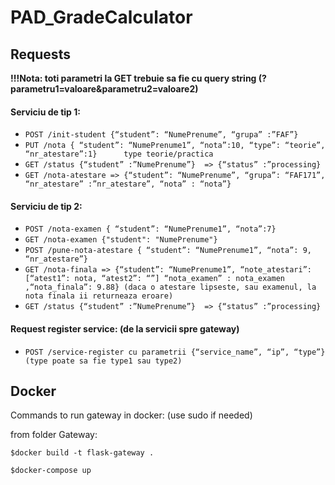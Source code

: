# PAD_GradeCalculator

## Requests
**!!!Nota: toti parametri la GET trebuie sa fie cu query string (?parametru1=valoare&parametru2=valoare2)**


#### Serviciu de tip 1:
- `POST /init-student {“student”: “NumePrenume”, “grupa” :”FAF”}`
- `PUT /nota { “student”: “NumePrenume1”, “nota”:10, “type”: “teorie”, “nr_atestare”:1}      type teorie/practica`
- `GET /status {“student” :”NumePrenume”}  => {“status” :”processing}`
- `GET /nota-atestare => {“student”: “NumePrenume”, “grupa”: “FAF171”, “nr_atestare” :”nr_atestare”, “nota” : “nota”}`

#### Serviciu de tip 2:
- `POST /nota-examen { “student”: “NumePrenume1”, “nota”:7}`
- `GET /nota-examen {"student": "NumePrenume"}`
- `POST /pune-nota-atestare { “student”: “NumePrenume1”, “nota”: 9, “nr_atestare”}`
- `GET /nota-finala => {“student”: “NumePrenume1”, “note_atestari”: [“atest1”: nota, “atest2”: “”] “nota_examen” : nota_examen ,“nota_finala”: 9.88} (daca o atestare lipseste, sau examenul, la nota finala ii returneaza eroare)`
- `GET /status {“student” :”NumePrenume”}  => {“status” :”processing}`

#### Request register service: (de la servicii spre gateway)
- `POST /service-register cu parametrii {“service_name”, “ip”, “type”} (type poate sa fie type1 sau type2)`


## Docker
Commands to run gateway in docker:
(use sudo if needed)

from folder Gateway:

`$docker build -t flask-gateway .`

`$docker-compose up`
